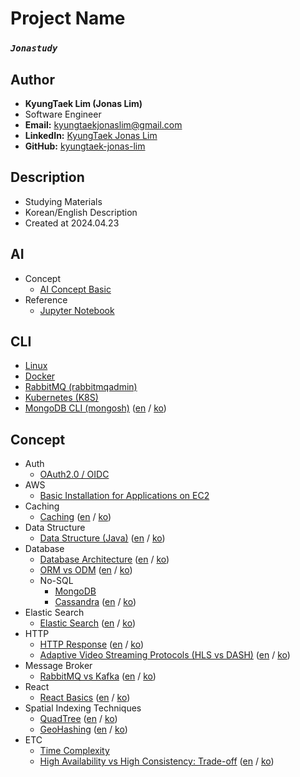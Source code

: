 # Project Name
### *`Jonastudy`*

## Author
- **KyungTaek Lim (Jonas Lim)**
- Software Engineer
- **Email:** kyungtaekjonaslim@gmail.com
- **LinkedIn:** [KyungTaek Jonas Lim](https://www.linkedin.com/in/kyungtaek-jonas-lim)
- **GitHub:** [kyungtaek-jonas-lim](https://github.com/kyungtaek-jonas-lim)

## Description
- Studying Materials
- Korean/English Description
- Created at 2024.04.23

## AI
- Concept
    - [AI Concept Basic](https://github.com/kyungtaek-jonas-lim/jonastudy/blob/main/ai/concept/ai_concept_basic.md)
- Reference
    - [Jupyter Notebook](https://github.com/kyungtaek-jonas-lim/jonastudy/blob/main/ai/reference/jupyter_notebook.md)

## CLI
- [Linux](https://github.com/kyungtaek-jonas-lim/jonastudy/blob/main/cli/linux_cli.txt)
- [Docker](https://github.com/kyungtaek-jonas-lim/jonastudy/blob/main/cli/docker_cli.txt)
- [RabbitMQ (rabbitmqadmin)](https://github.com/kyungtaek-jonas-lim/jonastudy/blob/main/cli/rabbitmqadmin_cli.txt)
- [Kubernetes (K8S)](https://github.com/kyungtaek-jonas-lim/jonastudy/blob/main/cli/kubernetes_cli.txt)
- [MongoDB CLI (mongosh)](https://github.com/kyungtaek-jonas-lim/jonastudy/blob/main/cli/mongodb_cli_en.md) ([en](https://github.com/kyungtaek-jonas-lim/jonastudy/blob/main/cli/mongodb_cli_en.md) / [ko](https://github.com/kyungtaek-jonas-lim/jonastudy/blob/main/cli/mongodb_cli_ko.md))

## Concept
- Auth
    - [OAuth2.0 / OIDC](https://github.com/kyungtaek-jonas-lim/jonastudy/blob/main/concept/auth/OAuth2.0_OIDC/OAuth2.0_OIDC.md)
- AWS
    - [Basic Installation for Applications on EC2](https://github.com/kyungtaek-jonas-lim/jonastudy/blob/main/concept/aws/basic-installation-ec2.md)
- Caching
    - [Caching](https://github.com/kyungtaek-jonas-lim/jonastudy/blob/main/concept/caching/caching_en.md) ([en](https://github.com/kyungtaek-jonas-lim/jonastudy/blob/main/concept/caching/caching_en.md) / [ko](https://github.com/kyungtaek-jonas-lim/jonastudy/blob/main/concept/caching/caching_ko.md))
- Data Structure
    - [Data Structure (Java)](https://github.com/kyungtaek-jonas-lim/jonastudy/blob/main/concept/data_structure/data_structure_java_en.md) ([en](https://github.com/kyungtaek-jonas-lim/jonastudy/blob/main/concept/data_structure/data_structure_java_en.md) / [ko](https://github.com/kyungtaek-jonas-lim/jonastudy/blob/main/concept/data_structure/data_structure_java_ko.md))
- Database
    - [Database Architecture](https://github.com/kyungtaek-jonas-lim/jonastudy/blob/main/concept/database/database_architecture_en.md) ([en](https://github.com/kyungtaek-jonas-lim/jonastudy/blob/main/concept/database/database_architecture_en.md) / [ko](https://github.com/kyungtaek-jonas-lim/jonastudy/blob/main/concept/database/database_architecture_ko.md))
    - [ORM vs ODM](https://github.com/kyungtaek-jonas-lim/jonastudy/blob/main/concept/database/orm_odm/orm_odm_en.md) ([en](https://github.com/kyungtaek-jonas-lim/jonastudy/blob/main/concept/database/orm_odm/orm_odm_en.md) / [ko](https://github.com/kyungtaek-jonas-lim/jonastudy/blob/main/concept/database/orm_odm/orm_odm_ko.md))
    - No-SQL
        - [MongoDB](https://github.com/kyungtaek-jonas-lim/jonastudy/blob/main/concept/database/no_sql/mongodb/mongodb_index.md)
        - [Cassandra](https://github.com/kyungtaek-jonas-lim/jonastudy/blob/main/concept/database/no_sql/cassandra/cassandra_en.md) ([en](https://github.com/kyungtaek-jonas-lim/jonastudy/blob/main/concept/database/no_sql/cassandra/cassandra_en.md) / [ko](https://github.com/kyungtaek-jonas-lim/jonastudy/blob/main/concept/database/no_sql/cassandra/cassandra_ko.md))
- Elastic Search
    - [Elastic Search](https://github.com/kyungtaek-jonas-lim/jonastudy/blob/main/concept/elasticsearch/elasticsearch_en.md) ([en](https://github.com/kyungtaek-jonas-lim/jonastudy/blob/main/concept/elasticsearch/elasticsearch_en.md) / [ko](https://github.com/kyungtaek-jonas-lim/jonastudy/blob/main/concept/elasticsearch/elasticsearch_ko.md))
- HTTP
    - [HTTP Response](https://github.com/kyungtaek-jonas-lim/jonastudy/blob/main/concept/http/http_response_status_code_en.md) ([en](https://github.com/kyungtaek-jonas-lim/jonastudy/blob/main/concept/http/http_response_status_code_en.md) / [ko](https://github.com/kyungtaek-jonas-lim/jonastudy/blob/main/concept/http/http_response_status_code_ko.md))
    - [Adaptive Video Streaming Protocols (HLS vs DASH)](https://github.com/kyungtaek-jonas-lim/jonastudy/blob/main/concept/http/hls_dash_en.md) ([en](https://github.com/kyungtaek-jonas-lim/jonastudy/blob/main/concept/http/hls_dash_en.md) / [ko](https://github.com/kyungtaek-jonas-lim/jonastudy/blob/main/concept/http/hls_dash_ko.md))
- Message Broker
    - [RabbitMQ vs Kafka](https://github.com/kyungtaek-jonas-lim/jonastudy/blob/main/concept/message_broker/rabbitmq_kafka_difference_en.md)  ([en](https://github.com/kyungtaek-jonas-lim/jonastudy/blob/main/concept/message_broker/rabbitmq_kafka_difference_en.md) / [ko](https://github.com/kyungtaek-jonas-lim/jonastudy/blob/main/concept/message_broker/rabbitmq_kafka_difference_ko.md))
- React
    - [React Basics](https://github.com/kyungtaek-jonas-lim/jonastudy/blob/main/concept/react/react_basics_en.md)  ([en](https://github.com/kyungtaek-jonas-lim/jonastudy/blob/main/concept/react/react_basics_en.md) / [ko](https://github.com/kyungtaek-jonas-lim/jonastudy/blob/main/concept/react/react_basics_ko.md))
- Spatial Indexing Techniques
    - [QuadTree](https://github.com/kyungtaek-jonas-lim/jonastudy/blob/main/concept/spatial_indexing_techniques/quadtree_en.md) ([en](https://github.com/kyungtaek-jonas-lim/jonastudy/blob/main/concept/spatial_indexing_techniques/quadtree_en.md) / [ko](https://github.com/kyungtaek-jonas-lim/jonastudy/blob/main/concept/spatial_indexing_techniques/quadtree_ko.md))
    - [GeoHashing](https://github.com/kyungtaek-jonas-lim/jonastudy/blob/main/concept/spatial_indexing_techniques/geohashing_en.md) ([en](https://github.com/kyungtaek-jonas-lim/jonastudy/blob/main/concept/spatial_indexing_techniques/geohashing_en.md) / [ko](https://github.com/kyungtaek-jonas-lim/jonastudy/blob/main/concept/spatial_indexing_techniques/geohashing_ko.md))
- ETC
    - [Time Complexity](https://github.com/kyungtaek-jonas-lim/jonastudy/blob/main/concept/time_complexity/time_complexity.md)
    - [High Availability vs High Consistency: Trade-off](https://github.com/kyungtaek-jonas-lim/jonastudy/blob/main/concept/availability_consistency/high_availability_vs_high_consistency_tradeoff_en.md) ([en](https://github.com/kyungtaek-jonas-lim/jonastudy/blob/main/concept/availability_consistency/high_availability_vs_high_consistency_tradeoff_en.md) / [ko](https://github.com/kyungtaek-jonas-lim/jonastudy/blob/main/concept/availability_consistency/high_availability_vs_high_consistency_tradeoff_ko.md))